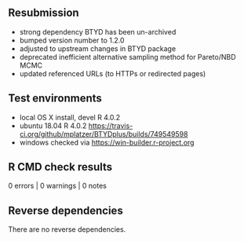 ## Resubmission
* strong dependency BTYD has been un-archived
* bumped version number to 1.2.0
* adjusted to upstream changes in BTYD package
* deprecated inefficient alternative sampling method for Pareto/NBD MCMC
* updated referenced URLs (to HTTPs or redirected pages)

## Test environments
* local OS X install, devel R 4.0.2
* ubuntu 18.04 R 4.0.2 https://travis-ci.org/github/mplatzer/BTYDplus/builds/749549598
* windows checked via  https://win-builder.r-project.org

## R CMD check results

0 errors | 0 warnings | 0 notes

## Reverse dependencies

There are no reverse dependencies.
